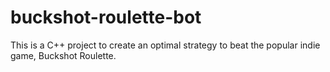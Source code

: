 # buckshot-roulette-bot
This is a C++ project to create an optimal strategy to beat the popular indie game, Buckshot Roulette.
